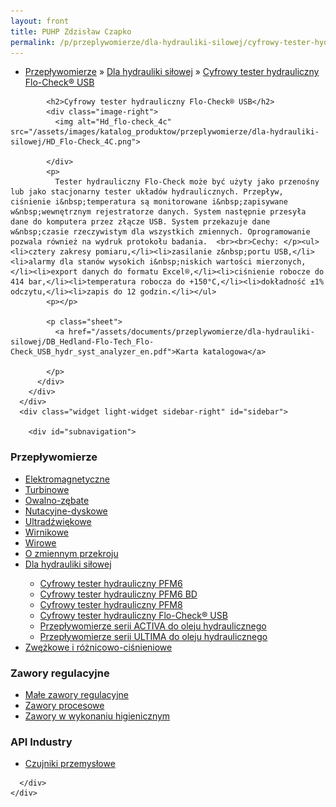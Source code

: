 ```yaml
---
layout: front
title: PUHP Zdzisław Czapko
permalink: /p/przeplywomierze/dla-hydrauliki-silowej/cyfrowy-tester-hydrauliczny-flo-check-usb/
---
```


<div id="content">
  <div class="wrapper-with-color-background">
    <div class="content-area-blog blog-background-sidebar-right">
      <div class="mainarea-left" id="mainarea">
        <div class="blogpost-blog3">
          <div class="post-content">
            <ul class="meta">
<li>
<a href="/p/przeplywomierze">Przepływomierze</a>
»
<a href="/p/przeplywomierze/dla-hydrauliki-silowej">Dla hydrauliki siłowej</a>
»
<a href="/p/przeplywomierze/dla-hydrauliki-silowej/cyfrowy-tester-hydrauliczny-flo-check-usb">Cyfrowy tester hydrauliczny Flo-Check® USB</a>
</li>
</ul>

            <h2>Cyfrowy tester hydrauliczny Flo-Check® USB</h2>
            <div class="image-right">
              <img alt="Hd_flo-check_4c" src="/assets/images/katalog_produktow/przeplywomierze/dla-hydrauliki-silowej/HD_Flo-Check_4C.png">

            </div>
            <p>
              Tester hydrauliczny Flo-Check może być użyty jako przenośny lub jako stacjonarny tester układów hydraulicznych. Przepływ, ciśnienie i&nbsp;temperatura są monitorowane i&nbsp;zapisywane w&nbsp;wewnętrznym rejestratorze danych. System następnie przesyła dane do komputera przez złącze USB. System przekazuje dane w&nbsp;czasie rzeczywistym dla wszystkich zmiennych. Oprogramowanie pozwala również na wydruk protokołu badania.  <br><br>Cechy: </p><ul><li>cztery zakresy pomiaru,</li><li>zasilanie z&nbsp;portu USB,</li><li>alarmy dla stanów wysokich i&nbsp;niskich wartości mierzonych,</li><li>export danych do formatu Excel®,</li><li>ciśnienie robocze do 414 bar,</li><li>temperatura robocza do +150°C,</li><li>dokładność ±1% odczytu,</li><li>zapis do 12 godzin.</li></ul>
            <p></p>
            
            <p class="sheet">
              <a href="/assets/documents/przeplywomierze/dla-hydrauliki-silowej/DB_Hedland-Flo-Tech_Flo-Check_USB_hydr_syst_analyzer_en.pdf">Karta katalogowa</a>

            </p>
          </div>
        </div>
      </div>
      <div class="widget light-widget sidebar-right" id="sidebar">
        
        <div id="subnavigation">
<h3>Przepływomierze</h3>
<ul class="subcategories">
<li class="category"><a href="/p/przeplywomierze/elektromagnetyczne">Elektromagnetyczne</a></li>
<li class="category"><a href="/p/przeplywomierze/turbinowe">Turbinowe</a></li>
<li class="category"><a href="/p/przeplywomierze/owalno-zebate">Owalno-zębate</a></li>
<li class="category"><a href="/p/przeplywomierze/nutacyjne-dyskowe">Nutacyjne-dyskowe</a></li>
<li class="category"><a href="/p/przeplywomierze/ultradzwiekowe">Ultradźwiękowe</a></li>
<li class="category"><a href="/p/przeplywomierze/wirnikowe">Wirnikowe</a></li>
<li class="category"><a href="/p/przeplywomierze/wirowe">Wirowe</a></li>
<li class="category"><a href="/p/przeplywomierze/o-zmiennym-przekroju">O zmiennym przekroju</a></li>
<li class="category"><a href="/p/przeplywomierze/dla-hydrauliki-silowej">Dla hydrauliki siłowej</a></li>
<div class="light-widget">
<ul class="products">
<li class="product"><a href="/p/przeplywomierze/dla-hydrauliki-silowej/cyfrowy-tester-hydrauliczny-pfm6">Cyfrowy tester hydrauliczny PFM6</a></li>
<li class="product"><a href="/p/przeplywomierze/dla-hydrauliki-silowej/cyfrowy-tester-hydrauliczny-pfm6-bd">Cyfrowy tester hydrauliczny PFM6 BD</a></li>
<li class="product"><a href="/p/przeplywomierze/dla-hydrauliki-silowej/cyfrowy-tester-hydrauliczny-pfm8">Cyfrowy tester hydrauliczny PFM8</a></li>
<li class="product"><a href="/p/przeplywomierze/dla-hydrauliki-silowej/cyfrowy-tester-hydrauliczny-flo-check-usb">Cyfrowy tester hydrauliczny Flo-Check® USB</a></li>
<li class="product"><a href="/p/przeplywomierze/dla-hydrauliki-silowej/przeplywomierze-serii-activa-do-oleju-hydraulicznego">Przepływomierze serii ACTIVA do oleju hydraulicznego</a></li>
<li class="product"><a href="/p/przeplywomierze/dla-hydrauliki-silowej/przeplywomierze-serii-ultima-do-oleju-hydraulicznego">Przepływomierze serii ULTIMA do oleju hydraulicznego</a></li>
</ul>
</div>
<li class="category"><a href="/p/przeplywomierze/zwezkowe-i-roznicowo-cisnieniowe">Zwężkowe i różnicowo-ciśnieniowe</a></li>
</ul>
<h3>Zawory regulacyjne</h3>
<ul class="subcategories">
<li class="category"><a href="/p/zawory-regulacyjne/male-zawory-regulacyjne">Małe zawory regulacyjne</a></li>
<li class="category"><a href="/p/zawory-regulacyjne/zawory-procesowe">Zawory procesowe</a></li>
<li class="category"><a href="/p/zawory-regulacyjne/zawory-w-wykonaniu-higienicznym">Zawory w wykonaniu higienicznym</a></li>
</ul>
<h3>API Industry</h3>
<ul class="subcategories">
<li class="category"><a href="/p/api-industry/czujniki-przemyslowe">Czujniki przemysłowe</a></li>
</ul>
</div>

      </div>
    </div>
  </div>
</div>